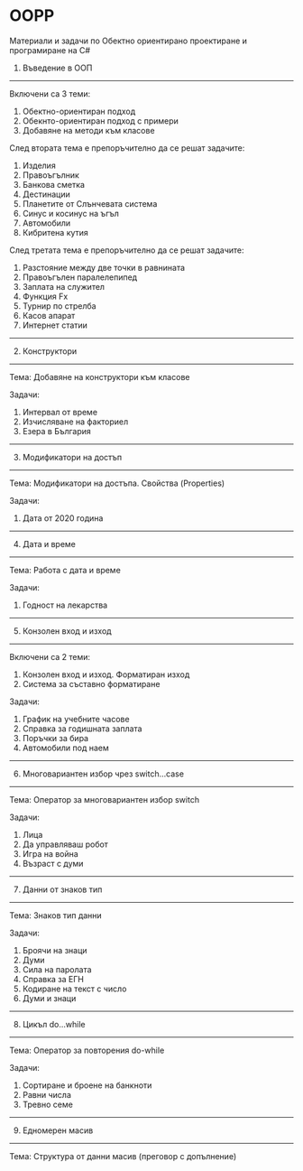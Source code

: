 # OOPP
Материали и задачи по Обектно ориентирано проектиране и програмиране на C#

1. Въведение в ООП
--------------------------------------------------------------------
Включени са 3 теми:
1) Обектно-ориентиран подход
2) Обекнто-ориентиран подход с примери
3) Добавяне на методи към класове

След втората тема е препоръчително да се решат задачите:
1. Изделия
2. Правоъгълник
3. Банкова сметка
4. Дестинации
5. Планетите от Слънчевата система
6. Синус и косинус на ъгъл
7. Автомобили
8. Кибритена кутия

След третата тема е препоръчително да се решат задачите:
1. Разстояние между две точки в равнината
2. Правоъгълен паралелепипед
3. Заплата на служител
4. Функция Fx
5. Турнир по стрелба
6. Касов апарат
7. Интернет статии
---------------------------------------------------------------------
2. Конструктори
---------------------------------------------------------------------
Тема: Добавяне на конструктори към класове

Задачи:
1. Интервал от време
2. Изчисляване на факториел
3. Езера в България
----------------------------------------------------------------------
3. Модификатори на достъп
----------------------------------------------------------------------
Тема: Модификатори на достъпа. Свойства (Properties)

Задачи:
1. Дата от 2020 година
----------------------------------------------------------------------
4. Дата и време
----------------------------------------------------------------------
Тема: Работа с дата и време

Задачи:
1. Годност на лекарства
----------------------------------------------------------------------
5. Конзолен вход и изход
----------------------------------------------------------------------
Включени са 2 теми:
1) Конзолен вход и изход. Форматиран изход
2) Система за съставно форматиране

Задачи:
1. График на учебните часове
2. Справка за годишната заплата
3. Поръчки за бира
4. Автомобили под наем
-----------------------------------------------------------------------
6. Многовариантен избор чрез switch...case
-----------------------------------------------------------------------
Тема: Оператор за многовариантен избор switch

Задачи:
1. Лица
2. Да управляваш робот
3. Игра на война
4. Възраст с думи
------------------------------------------------------------------------
7. Данни от знаков тип
------------------------------------------------------------------------
Тема: Знаков тип данни

Задачи:
1. Броячи на знаци
2. Думи
3. Сила на паролата
4. Справка за ЕГН
5. Кодиране на текст с число
6. Думи и знаци
-------------------------------------------------------------------------
8. Цикъл do...while
-------------------------------------------------------------------------
Тема: Оператор за повторения do-while

Задачи:
1. Сортиране и броене на банкноти
2. Равни числа
3. Тревно семе
--------------------------------------------------------------------------
9. Едномерен масив
--------------------------------------------------------------------------
Тема: Структура от данни масив (преговор с допълнение)


